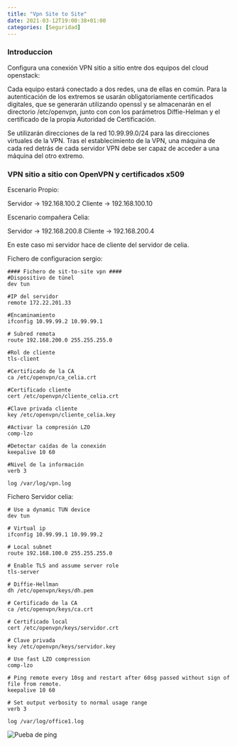 ```yaml
---
title: "Vpn Site to Site"
date: 2021-03-12T19:00:38+01:00
categories: [Seguridad]
---
```


### Introduccion ###

Configura una conexión VPN sitio a sitio entre dos equipos del cloud openstack:

Cada equipo estará conectado a dos redes, una de ellas en común. Para la autenticación de los extremos se usarán obligatoriamente certificados digitales, que se generarán utilizando openssl y se almacenarán en el directorio /etc/openvpn, junto con con los parámetros Diffie-Helman y el certificado de la propia Autoridad de Certificación.

Se utilizarán direcciones de la red 10.99.99.0/24 para las direcciones virtuales de la VPN.
Tras el establecimiento de la VPN, una máquina de cada red detrás de cada servidor VPN debe ser capaz de acceder a una máquina del otro extremo.

### **VPN sitio a sitio con OpenVPN y certificados x509** ###

Escenario Propio:

Servidor -> 192.168.100.2
Cliente -> 192.168.100.10

Escenario compañera Celia:

Servidor -> 192.168.200.8
Cliente -> 192.168.200.4

En este caso mi servidor hace de cliente del servidor de celia.

Fichero de configuracion sergio:

~~~
#### Fichero de sit-to-site vpn ####
#Dispositivo de túnel
dev tun

#IP del servidor
remote 172.22.201.33

#Encaminamiento
ifconfig 10.99.99.2 10.99.99.1

# Subred remota
route 192.168.200.0 255.255.255.0

#Rol de cliente
tls-client

#Certificado de la CA
ca /etc/openvpn/ca_celia.crt

#Certificado cliente
cert /etc/openvpn/cliente_celia.crt

#Clave privada cliente
key /etc/openvpn/cliente_celia.key

#Activar la compresión LZO
comp-lzo

#Detectar caídas de la conexión
keepalive 10 60

#Nivel de la información
verb 3

log /var/log/vpn.log
~~~

Fichero Servidor celia:

~~~
# Use a dynamic TUN device
dev tun

# Virtual ip
ifconfig 10.99.99.1 10.99.99.2

# Local subnet
route 192.168.100.0 255.255.255.0

# Enable TLS and assume server role
tls-server

# Diffie-Hellman
dh /etc/openvpn/keys/dh.pem

# Certificado de la CA
ca /etc/openvpn/keys/ca.crt

# Certificado local
cert /etc/openvpn/keys/servidor.crt

# Clave privada 
key /etc/openvpn/keys/servidor.key

# Use fast LZO compression
comp-lzo

# Ping remote every 10sg and restart after 60sg passed without sign of file from remote.
keepalive 10 60

# Set output verbosity to normal usage range
verb 3

log /var/log/office1.log
~~~

![Pueba de ping](/site-to-site/Pueba_ping.jpeg)